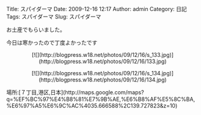 Title: スパイダーマ
Date: 2009-12-16 12:17
Author: admin
Category: 日記
Tags: スパイダーマ
Slug: スパイダーマ

お土産でもらいました。  
  
今日は寒かったので丁度よかったです  

<p>
<center>
[![](http://blogpress.w18.net/photos/09/12/16/s_133.jpg)](http://blogpress.w18.net/photos/09/12/16/133.jpg)

</center>
</p>
<p>
<center>
[![](http://blogpress.w18.net/photos/09/12/16/s_134.jpg)](http://blogpress.w18.net/photos/09/12/16/134.jpg)

</center>
</p>
場所:[７丁目,港区,日本](http://maps.google.com/maps?q=%EF%BC%97%E4%B8%81%E7%9B%AE,%E6%B8%AF%E5%8C%BA,%E6%97%A5%E6%9C%AC%4035.666588%2C139.727823&z=10)
